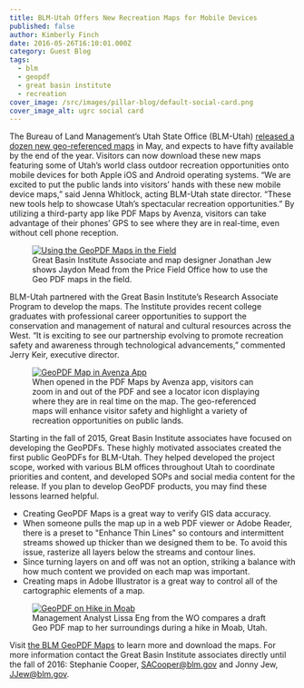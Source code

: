 ```yaml
---
title: BLM-Utah Offers New Recreation Maps for Mobile Devices
published: false
author: Kimberly Finch
date: 2016-05-26T16:10:01.000Z
category: Guest Blog
tags:
  - blm
  - geopdf
  - great basin institute
  - recreation
cover_image: /src/images/pillar-blog/default-social-card.png
cover_image_alt: ugrc social card
---
```


The Bureau of Land Management’s Utah State Office (BLM-Utah) [released a dozen new geo-referenced maps](https://www.blm.gov/maps/georeferenced-PDFs) in May, and expects to have fifty available by the end of the year. Visitors can now download these new maps featuring some of Utah’s world class outdoor recreation opportunities onto mobile devices for both Apple iOS and Android operating systems. “We are excited to put the public lands into visitors’ hands with these new mobile device maps,” said Jenna Whitlock, acting BLM-Utah state director. “These new tools help to showcase Utah’s spectacular recreation opportunities.” By utilizing a third-party app like PDF Maps by Avenza, visitors can take advantage of their phones’ GPS to see where they are in real-time, even without cell phone reception.

<figure class="caption caption--left"><a href ="/images/404.png"><img class="caption__image" src="/images/404.png" alt="Using the GeoPDF Maps in the Field" loading="lazy" /></a><figcaption class="caption__text">Great Basin Institute Associate and map designer Jonathan Jew shows Jaydon Mead from the Price Field Office how to use the Geo PDF maps in the field.</figcaption></figure>

BLM-Utah partnered with the Great Basin Institute’s Research Associate Program to develop the maps. The Institute provides recent college graduates with professional career opportunities to support the conservation and management of natural and cultural resources across the West. “It is exciting to see our partnership evolving to promote recreation safety and awareness through technological advancements,” commented Jerry Keir, executive director.

<figure class="caption caption--right"><a href ="/images/404.png"><img class="caption__image" src="/images/404.png" alt="GeoPDF Map in Avenza App" loading="lazy" /></a><figcaption class="caption__text"> When opened in the PDF Maps by Avenza app, visitors can zoom in and out of the PDF and see a locator icon displaying where they are in real time on the map.  The geo-referenced maps will enhance visitor safety and highlight a variety of recreation opportunities on public lands. </figcaption></figure>

Starting in the fall of 2015, Great Basin Institute associates have focused on developing the GeoPDFs. These highly motivated associates created the first public GeoPDFs for BLM-Utah. They helped developed the project scope, worked with various BLM offices throughout Utah to coordinate priorities and content, and developed SOPs and social media content for the release. If you plan to develop GeoPDF products, you may find these lessons learned helpful.

- Creating GeoPDF Maps is a great way to verify GIS data accuracy.
- When someone pulls the map up in a web PDF viewer or Adobe Reader, there is a preset to "Enhance Thin Lines" so contours and intermittent streams showed up thicker than we designed them to be. To avoid this issue, rasterize all layers below the streams and contour lines.
- Since turning layers on and off was not an option, striking a balance with how much content we provided on each map was important.
- Creating maps in Adobe Illustrator is a great way to control all of the cartographic elements of a map.

<figure class="caption caption--right"><a href ="/images/404.png"><img class="caption__image" src="/images/404.png" alt="GeoPDF on Hike in Moab" loading="lazy" /></a><figcaption class="caption__text"> Management Analyst Lissa Eng from the WO compares a draft Geo PDF map to her surroundings during a hike in Moab, Utah.
</figcaption></figure>

Visit [the BLM GeoPDF Maps](https://www.blm.gov/maps/georeferenced-PDFs) to learn more and download the maps. For more information contact the Great Basin Institute associates directly until the fall of 2016: Stephanie Cooper, SACooper@blm.gov and Jonny Jew, JJew@blm.gov.
